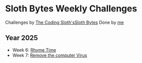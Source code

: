 # Sloth Bytes Weekly Challenges

Challenges by [The Coding Sloth's](https://www.youtube.com/@TheCodingSloth "Youtube")[Sloth Bytes](https://slothbytes.beehiiv.com/ "Newsletter (go here for the Challenges)")
Done by [me](esieben.net "Personal Website")

## Year 2025

- Week 6: [Rhyme Time](Y25-W6-Rhyme-Time)
- Week 7: [Remove the computer Virus](Y25-W7-Remove_the_computer_virus)
